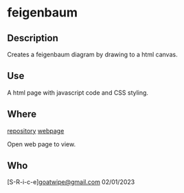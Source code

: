 # feigenbaum
## Description
Creates a feigenbaum diagram by drawing to a html canvas.

## Use
A html page with javascript code and CSS styling.

## Where
[repository](https://github.com/S-R-i-c-e/feigenbaum)
[webpage](http://s-r-i-c-e.github.io/feigenbaum/)

Open web page to view.

## Who
[S-R-i-c-e]<goatwipe@gmail.com>
02/01/2023